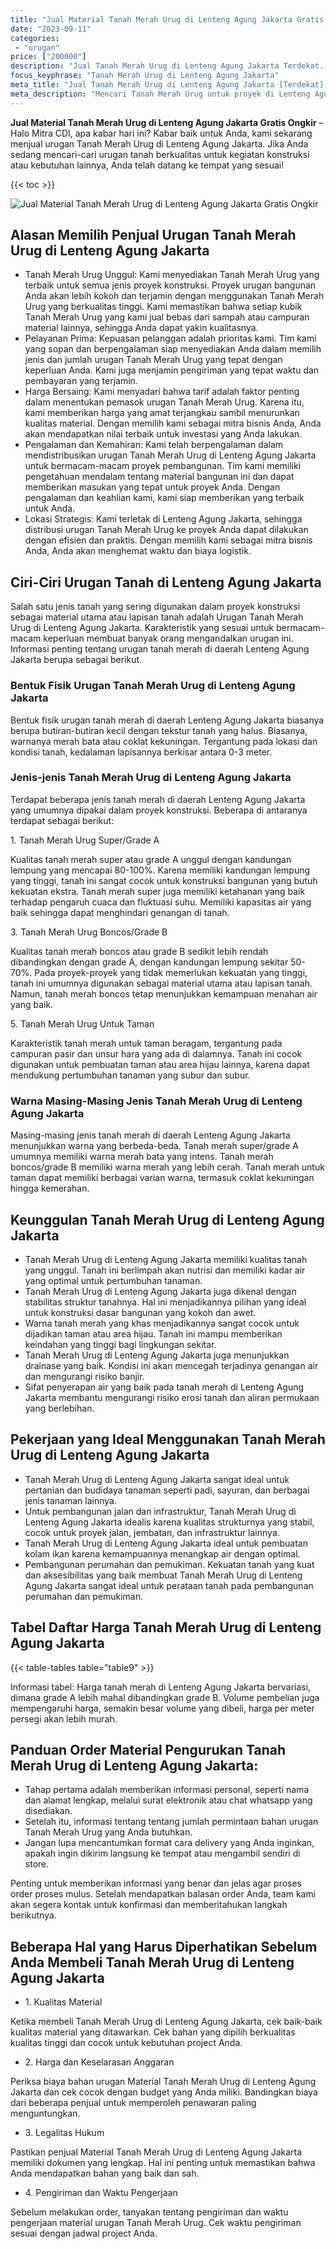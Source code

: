 ```yaml
---
title: "Jual Material Tanah Merah Urug di Lenteng Agung Jakarta Gratis Ongkir"
date: "2023-09-11"
categories:
 - "urugan"
price: ["200000"]
description: "Jual Tanah Merah Urug di Lenteng Agung Jakarta Terdekat. Tanah Merah Urug ini sering digunakan dalam proyek konstruksi sebagai material timbunan yang berkualitas dan tepat guna. Kontak kami untuk mendapatkan informasi lebih lanjut."
focus_keyphrase: "Tanah Merah Urug di Lenteng Agung Jakarta"
meta_title: "Jual Tanah Merah Urug di Lenteng Agung Jakarta [Terdekat] - CDI"
meta_description: "Mencari Tanah Merah Urug untuk proyek di Lenteng Agung Jakarta? Kami menawarkan Tanah Merah Urug berkualitas untuk urugan lahan. Raih penawaran terbaik sekarang."
---
```


**Jual Material Tanah Merah Urug di Lenteng Agung Jakarta Gratis Ongkir** – Halo Mitra CDI, apa kabar hari ini? Kabar baik untuk Anda, kami sekarang menjual urugan Tanah Merah Urug di Lenteng Agung Jakarta. Jika Anda sedang mencari-cari urugan tanah berkualitas untuk kegiatan konstruksi atau kebutuhan lainnya, Anda telah datang ke tempat yang sesuai!

{{< toc >}}

![Jual Material Tanah Merah Urug di Lenteng Agung Jakarta Gratis Ongkir](/images/tanah/tanah-urug-27.jpg)

## Alasan Memilih Penjual Urugan Tanah Merah Urug di Lenteng Agung Jakarta

*   Tanah Merah Urug Unggul: Kami menyediakan Tanah Merah Urug yang terbaik untuk semua jenis proyek konstruksi. Proyek urugan bangunan Anda akan lebih kokoh dan terjamin dengan menggunakan Tanah Merah Urug yang berkualitas tinggi. Kami memastikan bahwa setiap kubik Tanah Merah Urug yang kami jual bebas dari sampah atau campuran material lainnya, sehingga Anda dapat yakin kualitasnya.
*   Pelayanan Prima: Kepuasan pelanggan adalah prioritas kami. Tim kami yang sopan dan berpengalaman siap menyediakan Anda dalam memilih jenis dan jumlah urugan Tanah Merah Urug yang tepat dengan keperluan Anda. Kami juga menjamin pengiriman yang tepat waktu dan pembayaran yang terjamin.
*   Harga Bersaing: Kami menyadari bahwa tarif adalah faktor penting dalam menentukan pemasok urugan Tanah Merah Urug. Karena itu, kami memberikan harga yang amat terjangkau sambil menurunkan kualitas material. Dengan memilih kami sebagai mitra bisnis Anda, Anda akan mendapatkan nilai terbaik untuk investasi yang Anda lakukan.
*   Pengalaman dan Kemahiran: Kami telah berpengalaman dalam mendistribusikan urugan Tanah Merah Urug di Lenteng Agung Jakarta untuk bermacam-macam proyek pembangunan. Tim kami memiliki pengetahuan mendalam tentang material bangunan ini dan dapat memberikan masukan yang tepat untuk proyek Anda. Dengan pengalaman dan keahlian kami, kami siap memberikan yang terbaik untuk Anda.
*   Lokasi Strategis: Kami terletak di Lenteng Agung Jakarta, sehingga distribusi urugan Tanah Merah Urug ke proyek Anda dapat dilakukan dengan efisien dan praktis. Dengan memilih kami sebagai mitra bisnis Anda, Anda akan menghemat waktu dan biaya logistik. 

## Ciri-Ciri Urugan Tanah di Lenteng Agung Jakarta

Salah satu jenis tanah yang sering digunakan dalam proyek konstruksi sebagai material utama atau lapisan tanah adalah Urugan Tanah Merah Urug di Lenteng Agung Jakarta. Karakteristik yang sesuai untuk bermacam-macam keperluan membuat banyak orang mengandalkan urugan ini. Informasi penting tentang urugan tanah merah di daerah Lenteng Agung Jakarta berupa sebagai berikut.

### Bentuk Fisik Urugan Tanah Merah Urug di Lenteng Agung Jakarta

Bentuk fisik urugan tanah merah di daerah Lenteng Agung Jakarta biasanya berupa butiran-butiran kecil dengan tekstur tanah yang halus. Biasanya, warnanya merah bata atau coklat kekuningan. Tergantung pada lokasi dan kondisi tanah, kedalaman lapisannya berkisar antara 0-3 meter.

### Jenis-jenis Tanah Merah Urug di Lenteng Agung Jakarta

Terdapat beberapa jenis tanah merah di daerah Lenteng Agung Jakarta yang umumnya dipakai dalam proyek konstruksi. Beberapa di antaranya terdapat sebagai berikut:

1\.  Tanah Merah Urug Super/Grade A

Kualitas tanah merah super atau grade A unggul dengan kandungan lempung yang mencapai 80-100%. Karena memiliki kandungan lempung yang tinggi, tanah ini sangat cocok untuk konstruksi bangunan yang butuh kekuatan ekstra. Tanah merah super juga memiliki ketahanan yang baik terhadap pengaruh cuaca dan fluktuasi suhu. Memiliki kapasitas air yang baik sehingga dapat menghindari genangan di tanah.

3\.  Tanah Merah Urug Boncos/Grade B

Kualitas tanah merah boncos atau grade B sedikit lebih rendah dibandingkan dengan grade A, dengan kandungan lempung sekitar 50-70%. Pada proyek-proyek yang tidak memerlukan kekuatan yang tinggi, tanah ini umumnya digunakan sebagai material utama atau lapisan tanah. Namun, tanah merah boncos tetap menunjukkan kemampuan menahan air yang baik.

5\.  Tanah Merah Urug Untuk Taman

Karakteristik tanah merah untuk taman beragam, tergantung pada campuran pasir dan unsur hara yang ada di dalamnya. Tanah ini cocok digunakan untuk pembuatan taman atau area hijau lainnya, karena dapat mendukung pertumbuhan tanaman yang subur dan subur.

### Warna Masing-Masing Jenis Tanah Merah Urug di Lenteng Agung Jakarta

Masing-masing jenis tanah merah di daerah Lenteng Agung Jakarta menunjukkan warna yang berbeda-beda. Tanah merah super/grade A umumnya memiliki warna merah bata yang intens. Tanah merah boncos/grade B memiliki warna merah yang lebih cerah. Tanah merah untuk taman dapat memiliki berbagai varian warna, termasuk coklat kekuningan hingga kemerahan.

## Keunggulan Tanah Merah Urug di Lenteng Agung Jakarta

*   Tanah Merah Urug di Lenteng Agung Jakarta memiliki kualitas tanah yang unggul. Tanah ini berlimpah akan nutrisi dan memiliki kadar air yang optimal untuk pertumbuhan tanaman.
*   Tanah Merah Urug di Lenteng Agung Jakarta juga dikenal dengan stabilitas struktur tanahnya. Hal ini menjadikannya pilihan yang ideal untuk konstruksi dasar bangunan yang kokoh dan awet.
*   Warna tanah merah yang khas menjadikannya sangat cocok untuk dijadikan taman atau area hijau. Tanah ini mampu memberikan keindahan yang tinggi bagi lingkungan sekitar.
*   Tanah Merah Urug di Lenteng Agung Jakarta juga menunjukkan drainase yang baik. Kondisi ini akan mencegah terjadinya genangan air dan mengurangi risiko banjir.
*   Sifat penyerapan air yang baik pada tanah merah di Lenteng Agung Jakarta membantu mengurangi risiko erosi tanah dan aliran permukaan yang berlebihan.

## Pekerjaan yang Ideal Menggunakan Tanah Merah Urug di Lenteng Agung Jakarta

*   Tanah Merah Urug di Lenteng Agung Jakarta sangat ideal untuk pertanian dan budidaya tanaman seperti padi, sayuran, dan berbagai jenis tanaman lainnya.
*   Untuk pembangunan jalan dan infrastruktur, Tanah Merah Urug di Lenteng Agung Jakarta idealis karena kualitas strukturnya yang stabil, cocok untuk proyek jalan, jembatan, dan infrastruktur lainnya.
*   Tanah Merah Urug di Lenteng Agung Jakarta ideal untuk pembuatan kolam ikan karena kemampuannya menangkap air dengan optimal.
*   Pembangunan perumahan dan pemukiman. Kekuatan tanah yang kuat dan aksesibilitas yang baik membuat Tanah Merah Urug di Lenteng Agung Jakarta sangat ideal untuk perataan tanah pada pembangunan perumahan dan pemukiman.

## Tabel Daftar Harga Tanah Merah Urug di Lenteng Agung Jakarta

{{< table-tables table="table9" >}}

Informasi tabel: Harga tanah merah di Lenteng Agung Jakarta bervariasi, dimana grade A lebih mahal dibandingkan grade B. Volume pembelian juga mempengaruhi harga, semakin besar volume yang dibeli, harga per meter persegi akan lebih murah.

## Panduan Order Material Pengurukan Tanah Merah Urug di Lenteng Agung Jakarta:

*   Tahap pertama adalah memberikan informasi personal, seperti nama dan alamat lengkap, melalui surat elektronik atau chat whatsapp yang disediakan.
*   Setelah itu, informasi tentang tentang jumlah permintaan bahan urugan Tanah Merah Urug yang Anda butuhkan.
*   Jangan lupa mencantumkan format cara delivery yang Anda inginkan, apakah ingin dikirim langsung ke tempat atau mengambil sendiri di store.

Penting untuk memberikan informasi yang benar dan jelas agar proses order proses mulus. Setelah mendapatkan balasan order Anda, team kami akan segera kontak untuk konfirmasi dan memberitahukan langkah berikutnya.

## Beberapa Hal yang Harus Diperhatikan Sebelum Anda Membeli Tanah Merah Urug di Lenteng Agung Jakarta

*   1\. Kualitas Material

Ketika membeli Tanah Merah Urug di Lenteng Agung Jakarta, cek baik-baik kualitas material yang ditawarkan. Cek bahan yang dipilih berkualitas kualitas tinggi dan cocok untuk kebutuhan project Anda.
*   2\. Harga dan Keselarasan Anggaran

Periksa biaya bahan urugan Material Tanah Merah Urug di Lenteng Agung Jakarta dan cek cocok dengan budget yang Anda miliki. Bandingkan biaya dari beberapa penjual untuk memperoleh penawaran paling menguntungkan.
*   3\. Legalitas Hukum

Pastikan penjual Material Tanah Merah Urug di Lenteng Agung Jakarta memiliki dokumen yang lengkap. Hal ini penting untuk memastikan bahwa Anda mendapatkan bahan yang baik dan sah.
*   4\. Pengiriman dan Waktu Pengerjaan

Sebelum melakukan order, tanyakan tentang pengiriman dan waktu pengerjaan material urugan Tanah Merah Urug. Cek waktu pengiriman sesuai dengan jadwal project Anda.